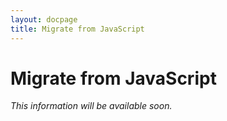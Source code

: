 ```yaml
---
layout: docpage
title: Migrate from JavaScript
---
```


# Migrate from JavaScript

*This information will be available soon.*
